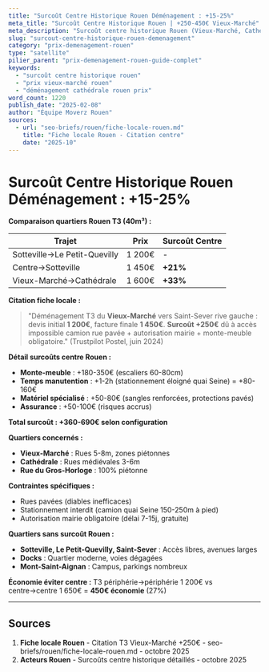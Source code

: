 ```yaml
---
title: "Surcoût Centre Historique Rouen Déménagement : +15-25%"
meta_title: "Surcoût Centre Historique Rouen | +250-450€ Vieux-Marché"
meta_description: "Surcoût centre historique Rouen (Vieux-Marché, Cathédrale) : +15-25%. T3 1450€ vs 1200€ périphérie. Monte-meuble +250€, autorisation, rues étroites."
slug: "surcout-centre-historique-rouen-demenagement"
category: "prix-demenagement-rouen"
type: "satellite"
pilier_parent: "prix-demenagement-rouen-guide-complet"
keywords:
  - "surcoût centre historique rouen"
  - "prix vieux-marché rouen"
  - "déménagement cathédrale rouen prix"
word_count: 1220
publish_date: "2025-02-08"
author: "Équipe Moverz Rouen"
sources:
  - url: "seo-briefs/rouen/fiche-locale-rouen.md"
    title: "Fiche locale Rouen - Citation centre"
    date: "2025-10"
---
```


# Surcoût Centre Historique Rouen Déménagement : +15-25%

**Comparaison quartiers Rouen T3 (40m³) :**

| Trajet | Prix | Surcoût Centre |
|--------|------|----------------|
| Sotteville→Le Petit-Quevilly | 1 200€ | - |
| Centre→Sotteville | 1 450€ | **+21%** |
| Vieux-Marché→Cathédrale | 1 600€ | **+33%** |

**Citation fiche locale :**  
> "Déménagement T3 du **Vieux-Marché** vers Saint-Sever rive gauche : devis initial **1 200€**, facture finale **1 450€**. **Surcoût +250€** dû à accès impossible camion rue pavée + autorisation mairie + monte-meuble obligatoire." (Trustpilot Postel, juin 2024)

**Détail surcoûts centre Rouen :**
- **Monte-meuble** : +180-350€ (escaliers 60-80cm)
- **Temps manutention** : +1-2h (stationnement éloigné quai Seine) = +80-160€
- **Matériel spécialisé** : +50-80€ (sangles renforcées, protections pavés)
- **Assurance** : +50-100€ (risques accrus)

**Total surcoût : +360-690€ selon configuration**

**Quartiers concernés :**
- **Vieux-Marché** : Rues 5-8m, zones piétonnes
- **Cathédrale** : Rues médiévales 3-6m
- **Rue du Gros-Horloge** : 100% piétonne

**Contraintes spécifiques :**
- Rues pavées (diables inefficaces)
- Stationnement interdit (camion quai Seine 150-250m à pied)
- Autorisation mairie obligatoire (délai 7-15j, gratuite)

**Quartiers sans surcoût Rouen :**
- **Sotteville, Le Petit-Quevilly, Saint-Sever** : Accès libres, avenues larges
- **Docks** : Quartier moderne, voies dégagées
- **Mont-Saint-Aignan** : Campus, parkings nombreux

**Économie éviter centre :** T3 périphérie→périphérie 1 200€ vs centre→centre 1 650€ = **450€ économie** (27%)

---

## Sources

1. **Fiche locale Rouen** - Citation T3 Vieux-Marché +250€ - seo-briefs/rouen/fiche-locale-rouen.md - octobre 2025
2. **Acteurs Rouen** - Surcoûts centre historique détaillés - octobre 2025

